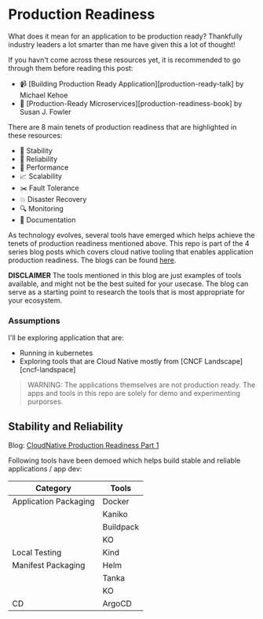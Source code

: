 # Production Readiness

What does it mean for an application to be production ready? Thankfully industry leaders a lot smarter than me have given this a lot of thought!

If you havn't come across these resources yet, it is recommended  to go through them before reading this post:

- 📹 [Building Production Ready Application][production-ready-talk] by Michael Kehoe
- 📕 [Production-Ready Microservices][production-readiness-book] by Susan J. Fowler

There are 8 main tenets of production readiness that are highlighted in these resources:

- 🔗 Stability
- 🎯 Reliability
- 🥁 Performance
- 📈 Scalability
- ✂️ Fault Tolerance
- 💥 Disaster Recovery
- 🔍 Monitoring
- 📕 Documentation

As technology evolves, several tools have emerged which helps achieve the tenets of production readiness mentioned above. This repo is part of the 4 series blog posts which covers cloud native tooling that enables application production readiness. The blogs can be found [here](https://tejasc.com/).

**DISCLAIMER** The tools mentioned in this blog are just examples of tools available, and might not be the best suited for your usecase. The blog can serve as a starting point to research the tools that is most appropriate for your ecosystem.

### Assumptions

I'll be exploring application that are:

- Running in kubernetes
- Exploring tools that are Cloud Native mostly from [CNCF Landscape][cncf-landspace]

> WARNING: The applications themselves are not production ready. The apps and tools in this repo are solely for demo and experimenting purporses.

## Stability and Reliability

Blog: [CloudNative Production Readiness Part 1](https://tejasc.com/cnpr-part1/)

Following tools have been demoed which helps build stable and reliable applications / app dev:

| Category              | Tools     |
| --------------------- | --------- |
| Application Packaging | Docker    |
|                       | Kaniko    |
|                       | Buildpack |
|                       | KO        |
| Local Testing         | Kind      |
| Manifest Packaging    | Helm      |
|                       | Tanka     |
|                       | KO        |
| CD                    | ArgoCD    |
